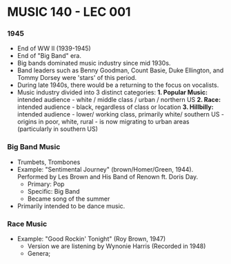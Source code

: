 # MUSIC 140 - LEC 001
### 1945
- End of WW II (1939-1945)
- End of "Big Band" era.
- Big bands dominated music industry since mid 1930s.
- Band leaders such as Benny Goodman, Count Basie, Duke Ellington, and Tommy Dorsey were 'stars' of this period.
- During late 1940s, there would be a returning to the focus on vocalists.
- Music industry divided into 3 distinct categories:
  **1. Popular Music:** intended audience - white / middle class / urban / northern US
  **2. Race:** intended audience - black, regardless of class or location
  **3. Hillbilly:** intended audience - lower/ working class, primarily white/ southern US - origins in poor, white, rural - is now migrating to urban areas (particularly in southern US) 

### Big Band Music
- Trumbets, Trombones
- Example: "Sentimental Journey" (brown/Homer/Green, 1944). Performed by Les Brown and His Band of Renown ft. Doris Day.
  - Primary: Pop
  - Specific: Big Band
  - Became song of the summer
- Primarily intended to be dance music.

### Race Music
- Example: "Good Rockin' Tonight" (Roy Brown, 1947)
  - Version we are listening by Wynonie Harris (Recorded in 1948)
  - Genera;
<!--stackedit_data:
eyJoaXN0b3J5IjpbLTQ3MTAyMTM1OSw4MDMzNjQwODYsLTEwOT
E5NzA5NzUsMjY4NTMwMzkxLC04ODM4MzE1NjhdfQ==
-->